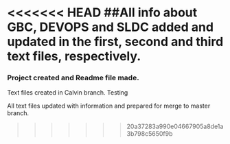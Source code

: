 <<<<<<< HEAD
##All info about GBC, DEVOPS and SLDC added and updated in the first, second and third text files, respectively.
=======
### Project created and Readme file made.

Text files created in Calvin branch.
Testing

All text files updated with information and prepared for merge to master branch.
>>>>>>> 20a37283a990e04667905a8de1a3b798c5650f9b